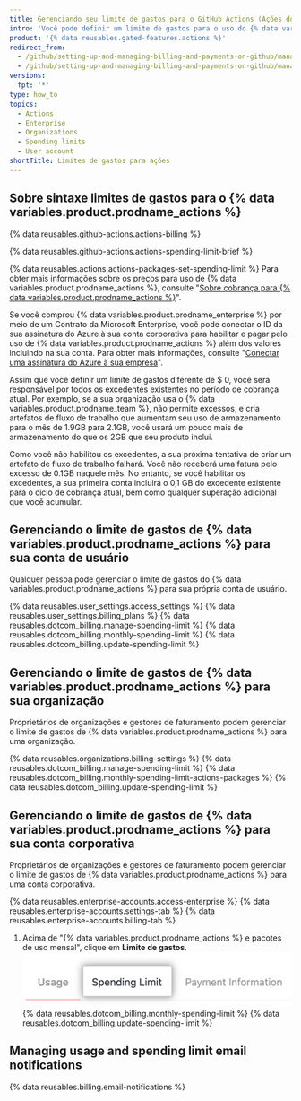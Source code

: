 ```yaml
---
title: Gerenciando seu limite de gastos para o GitHub Actions (Ações do GitHub)
intro: 'Você pode definir um limite de gastos para o uso do {% data variables.product.prodname_actions %}.'
product: '{% data reusables.gated-features.actions %}'
redirect_from:
  - /github/setting-up-and-managing-billing-and-payments-on-github/managing-your-spending-limit-for-github-actions
  - /github/setting-up-and-managing-billing-and-payments-on-github/managing-billing-for-github-actions/managing-your-spending-limit-for-github-actions
versions:
  fpt: '*'
type: how_to
topics:
  - Actions
  - Enterprise
  - Organizations
  - Spending limits
  - User account
shortTitle: Limites de gastos para ações
---
```


## Sobre sintaxe limites de gastos para o {% data variables.product.prodname_actions %}

{% data reusables.github-actions.actions-billing %}

{% data reusables.github-actions.actions-spending-limit-brief %}

{% data reusables.actions.actions-packages-set-spending-limit %} Para obter mais informações sobre os preços para uso de {% data variables.product.prodname_actions %}, consulte "[Sobre cobrança para {% data variables.product.prodname_actions %}](/billing/managing-billing-for-github-actions/about-billing-for-github-actions)".

Se você comprou {% data variables.product.prodname_enterprise %} por meio de um Contrato da Microsoft Enterprise, você pode conectar o ID da sua assinatura do Azure à sua conta corporativa para habilitar e pagar pelo uso de {% data variables.product.prodname_actions %} além dos valores incluindo na sua conta. Para obter mais informações, consulte "[Conectar uma assinatura do Azure à sua empresa](/github/setting-up-and-managing-your-enterprise/connecting-an-azure-subscription-to-your-enterprise)".

Assim que você definir um limite de gastos diferente de $ 0, você será responsável por todos os excedentes existentes no período de cobrança atual. Por exemplo, se a sua organização usa o {% data variables.product.prodname_team %}, não permite excessos, e cria artefatos de fluxo de trabalho que aumentam seu uso de armazenamento para o mês de 1.9GB para 2.1GB, você usará um pouco mais de armazenamento do que os 2GB que seu produto inclui.

Como você não habilitou os excedentes, a sua próxima tentativa de criar um artefato de fluxo de trabalho falhará. Você não receberá uma fatura pelo excesso de 0.1GB naquele mês. No entanto, se você habilitar os excedentes, a sua primeira conta incluirá o 0,1 GB do excedente existente para o ciclo de cobrança atual, bem como qualquer superação adicional que você acumular.

## Gerenciando o limite de gastos de {% data variables.product.prodname_actions %} para sua conta de usuário

Qualquer pessoa pode gerenciar o limite de gastos do {% data variables.product.prodname_actions %} para sua própria conta de usuário.

{% data reusables.user_settings.access_settings %}
{% data reusables.user_settings.billing_plans %}
{% data reusables.dotcom_billing.manage-spending-limit %}
{% data reusables.dotcom_billing.monthly-spending-limit %}
{% data reusables.dotcom_billing.update-spending-limit %}

## Gerenciando o limite de gastos de {% data variables.product.prodname_actions %} para sua organização

Proprietários de organizações e gestores de faturamento podem gerenciar o limite de gastos de {% data variables.product.prodname_actions %} para uma organização.

{% data reusables.organizations.billing-settings %}
{% data reusables.dotcom_billing.manage-spending-limit %}
{% data reusables.dotcom_billing.monthly-spending-limit-actions-packages %}
{% data reusables.dotcom_billing.update-spending-limit %}

## Gerenciando o limite de gastos de {% data variables.product.prodname_actions %} para sua conta corporativa

Proprietários de organizações e gestores de faturamento podem gerenciar o limite de gastos de {% data variables.product.prodname_actions %} para uma conta corporativa.

{% data reusables.enterprise-accounts.access-enterprise %}
{% data reusables.enterprise-accounts.settings-tab %}
{% data reusables.enterprise-accounts.billing-tab %}
1. Acima de "{% data variables.product.prodname_actions %} e pacotes de uso mensal", clique em **Limite de gastos**. ![Aba limite de gastos](/assets/images/help/settings/spending-limit-tab-enterprise.png)
{% data reusables.dotcom_billing.monthly-spending-limit %}
{% data reusables.dotcom_billing.update-spending-limit %}


## Managing usage and spending limit email notifications
{% data reusables.billing.email-notifications %}
